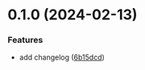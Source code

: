 # 0.1.0 (2024-02-13)


### Features

* add changelog ([6b15dcd](https://github.com/tracyli1/greetings-ci/commit/6b15dcddb807256b75518d495512cffd2022101d))



